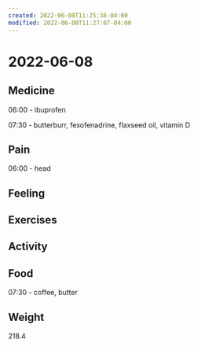 ```yaml
---
created: 2022-06-08T11:25:38-04:00
modified: 2022-06-08T11:27:07-04:00
---
```


# 2022-06-08

## Medicine

06:00 - ibuprofen 

07:30 - butterburr, fexofenadrine, flaxseed oil, vitamin D 


## Pain

06:00 - head


## Feeling


## Exercises


## Activity


## Food

07:30 - coffee, butter 


## Weight

218.4
